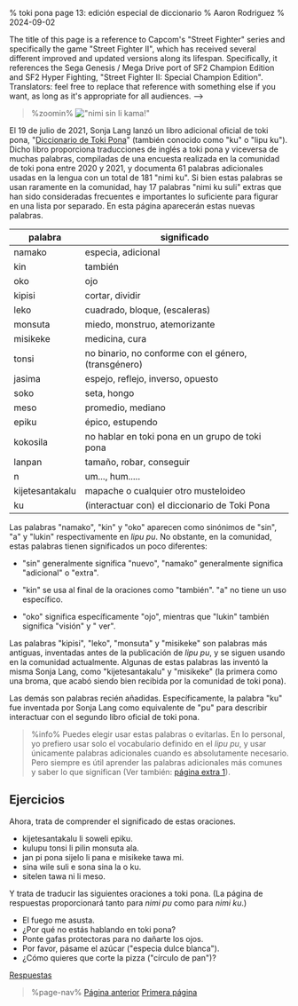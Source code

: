 % toki pona page 13: edición especial de diccionario
% Aaron Rodriguez
% 2024-09-02

The title of this page is a reference to Capcom's "Street Fighter" series
and specifically the game "Street Fighter II", which has received several
different improved and updated versions along its lifespan. Specifically, it
references the Sega Genesis / Mega Drive port of SF2 Champion Edition and SF2
Hyper Fighting, "Street Fighter II: Special Champion Edition". Translators: feel
free to replace that reference with something else if you want, as long as it's
appropriate for all audiences. -->

<style>
.zoomin {
	text-align: center;
}
.zoomin img {
	width: 320px;
	image-rendering:crisp-edges;
	image-rendering: pixelated;
};
</style>

> %zoomin%
> !["nimi sin li kama!"](/nimi_sin_li_kama.gif)
> 

El 19 de julio de 2021, Sonja Lang lanzó un libro adicional oficial de toki pona,
 "[Diccionario de Toki Pona](https://www.amazon.com/dp/0978292367)" (también conocido
como "ku" o "lipu ku"). Dicho libro proporciona traducciones de inglés a toki pona
y viceversa de muchas palabras, compiladas de una encuesta realizada en
la comunidad de toki pona entre 2020 y 2021, y documenta 61 palabras adicionales usadas en
la lengua con un total de 181 "nimi ku".  Si bien estas palabras se usan raramente
en la comunidad, hay 17 palabras "nimi ku suli" extras que han sido
consideradas frecuentes e importantes lo suficiente para figurar en una lista por separado. En esta página
aparecerán estas nuevas palabras.    
 

| palabra            | significado                      					|
|--------------------|------------------------------------------------------|
| namako             | especia, adicional                					|
| kin                | también                        						|
| oko                | ojo                              					|
| kipisi             | cortar, dividir                						|
| leko               | cuadrado, bloque, (escaleras)          				|
| monsuta            | miedo, monstruo, atemorizante             			|
| misikeke           | medicina, cura                   					|
| tonsi              | no binario, no conforme con el género, (transgénero)	|
| jasima             | espejo, reflejo, inverso, opuesto 					|
| soko               | seta, hongo                 							|
| meso               | promedio, mediano                  					|
| epiku              |  épico, estupendo                    				|
| kokosila           | no hablar en toki pona en un grupo de toki pona 		|
| lanpan             | tamaño, robar, conseguir                				|
| n                  | um..., hum.....                  					|
| kijetesantakalu    | mapache o cualquier otro musteloideo       			|
| ku                 | (interactuar con) el diccionario de Toki Pona 		|

Las palabras "namako", "kin" y "oko" aparecen como sinónimos de "sin", "a" y
"lukin" respectivamente en *lipu pu*. No obstante, en la comunidad, estas palabras tienen significados
un poco diferentes:

* "sin" generalmente significa "nuevo", "namako" generalmente significa "adicional" o "extra".

* "kin" se usa al final de la oraciones como "también". "a" no tiene
un uso específico.

* "oko" significa específicamente "ojo",  mientras que "lukin" también significa "visión" y " ver".

Las palabras "kipisi", "leko", "monsuta" y "misikeke" son palabras más antiguas, inventadas 
antes de la publicación de *lipu pu*, y se siguen usando en la comunidad actualmente.
Algunas de estas palabras las inventó la misma Sonja Lang, como 
"kijetesantakalu" y "misikeke" (la primera como una broma, que acabó 
siendo bien recibida por la comunidad de toki pona).

Las demás son palabras recién añadidas. Específicamente, la palabra "ku" fue
inventada por Sonja Lang como equivalente de "pu" para describir interactuar con
el segundo libro oficial de toki pona.

> %info%
> Puedes elegir usar estas palabras o evitarlas. En lo personal, yo prefiero usar
> solo el vocabulario definido en el *lipu pu*, y usar únicamente palabras adicionales
> cuando es absolutamente necesario. Pero siempre es útil aprender las palabras adicionales
> más comunes y saber lo que significan (Ver también: [página extra
> 1](en/x1)).

## Ejercicios

Ahora, trata de comprender el significado de estas oraciones.

* kijetesantakalu li soweli epiku.
* kulupu tonsi li pilin monsuta ala.
* jan pi pona sijelo li pana e misikeke tawa mi.
* sina wile suli e sona sina la o ku.
* sitelen tawa ni li meso.

Y trata de traducir las siguientes oraciones a toki pona. (La página de respuestas
proporcionará  tanto para *nimi pu* como para *nimi ku*.)

* El fuego me asusta.
* ¿Por qué no estás hablando en toki pona?
* Ponte gafas protectoras para no dañarte los ojos.
* Por favor, pásame el azúcar ("especia dulce blanca").
* ¿Cómo quieres que corte la pizza ("círculo de pan")?

[Respuestas](es/answers#p13)

> %page-nav%
> [Página anterior](es/12)
> [Primera página](es)
